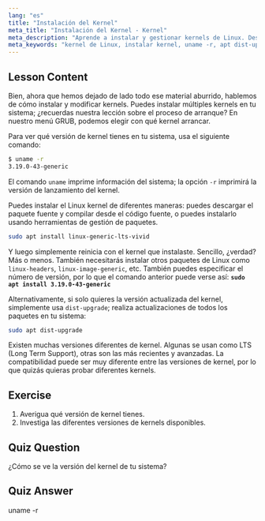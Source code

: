 ```yaml
---
lang: "es"
title: "Instalación del Kernel"
meta_title: "Instalación del Kernel - Kernel"
meta_description: "Aprende a instalar y gestionar kernels de Linux. Descubre las versiones de kernel, usa `uname -r` y los comandos apt. ¡Comienza tu viaje con el kernel de Linux!"
meta_keywords: "kernel de Linux, instalar kernel, uname -r, apt dist-upgrade, gestión de kernel, tutorial de Linux, Linux para principiantes, guía de Linux"
---
```


## Lesson Content

Bien, ahora que hemos dejado de lado todo ese material aburrido, hablemos de cómo instalar y modificar kernels. Puedes instalar múltiples kernels en tu sistema; ¿recuerdas nuestra lección sobre el proceso de arranque? En nuestro menú GRUB, podemos elegir con qué kernel arrancar.

Para ver qué versión de kernel tienes en tu sistema, usa el siguiente comando:

```bash
$ uname -r
3.19.0-43-generic
```

El comando `uname` imprime información del sistema; la opción `-r` imprimirá la versión de lanzamiento del kernel.

Puedes instalar el Linux kernel de diferentes maneras: puedes descargar el paquete fuente y compilar desde el código fuente, o puedes instalarlo usando herramientas de gestión de paquetes.

```bash
sudo apt install linux-generic-lts-vivid
```

Y luego simplemente reinicia con el kernel que instalaste. Sencillo, ¿verdad? Más o menos. También necesitarás instalar otros paquetes de Linux como `linux-headers`, `linux-image-generic`, etc. También puedes especificar el número de versión, por lo que el comando anterior puede verse así: **`sudo apt install 3.19.0-43-generic`**

Alternativamente, si solo quieres la versión actualizada del kernel, simplemente usa `dist-upgrade`; realiza actualizaciones de todos los paquetes en tu sistema:

```bash
sudo apt dist-upgrade
```

Existen muchas versiones diferentes de kernel. Algunas se usan como LTS (Long Term Support), otras son las más recientes y avanzadas. La compatibilidad puede ser muy diferente entre las versiones de kernel, por lo que quizás quieras probar diferentes kernels.

## Exercise

1. Averigua qué versión de kernel tienes.
2. Investiga las diferentes versiones de kernels disponibles.

## Quiz Question

¿Cómo se ve la versión del kernel de tu sistema?

## Quiz Answer

uname -r

